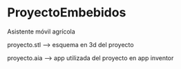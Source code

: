 # ProyectoEmbebidos
Asistente móvil agrícola

proyecto.stl --> esquema en 3d del proyecto

proyecto.aia --> app utilizada del proyecto en app inventor
